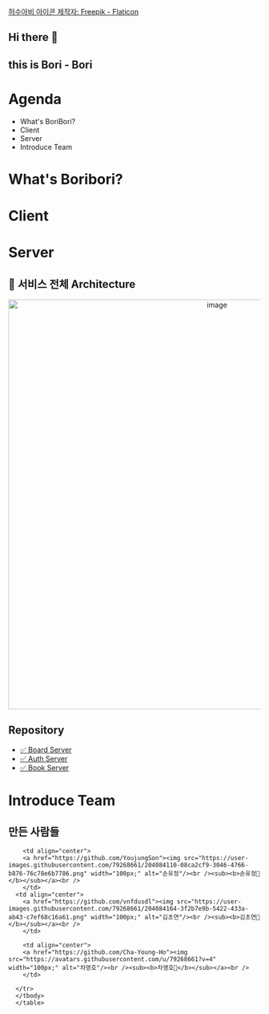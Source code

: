 <a href="https://www.flaticon.com/kr/free-icons/" title="허수아비 아이콘">허수아비 아이콘  제작자: Freepik - Flaticon</a>
## Hi there 👋

## this is Bori - Bori

# Agenda

* What's BoriBori?
* Client
* Server
* Introduce Team

# What's Boribori?

# Client

# Server

## 🌼 서비스 전체 Architecture


<div style="text-align : center;">
<img width="818" alt="image" src="https://user-images.githubusercontent.com/79268661/204082477-54a5e87c-3fcc-44ad-9bfb-54d978da9938.png">
</div>

## Repository

* [✅ Board Server](https://github.com/Bori-Bori/board-server/wiki)
* [✅ Auth Server](https://github.com/Bori-Bori/auth-server/wiki)
* [✅ Book Server](https://github.com/Bori-Bori/book-server/wiki)

# Introduce Team



## 만든 사람들

<table>
  <tbody>
    <tr>
        
        <td align="center">
        <a href="https://github.com/YoujungSon"><img src="https://user-images.githubusercontent.com/79268661/204084110-08ca2cf9-3046-4766-b876-76c78e6b7786.png" width="100px;" alt="손유정"/><br /><sub><b>손유정📱</b></sub></a><br />
        </td>
      <td align="center">
        <a href="https://github.com/vnfdusdl"><img src="https://user-images.githubusercontent.com/79268661/204084164-3f2b7e9b-5422-433a-ab43-c7ef68c16a61.png" width="100px;" alt="김초연"/><br /><sub><b>김초연📱</b></sub></a><br />
        </td>
      
        <td align="center">
        <a href="https://github.com/Cha-Young-Ho"><img src="https://avatars.githubusercontent.com/u/79268661?v=4" width="100px;" alt="차영호"/><br /><sub><b>차영호📱</b></sub></a><br />
        </td>
    
      </tr>
      </tbody>
      </table>


